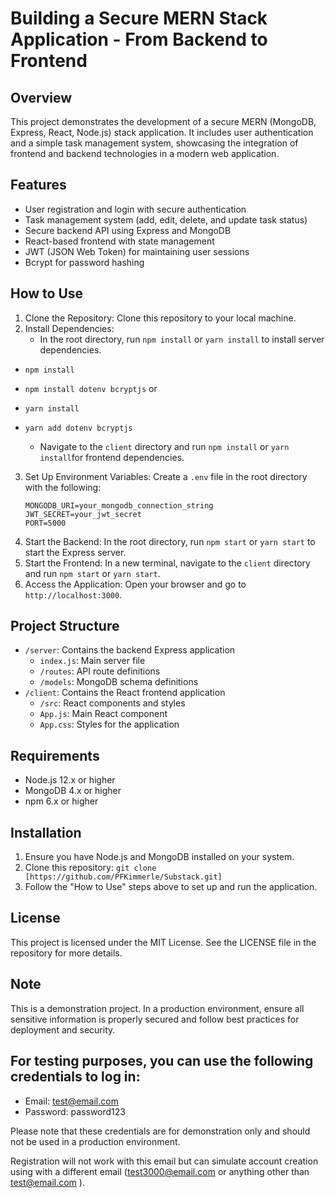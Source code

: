 # Building a Secure MERN Stack Application - From Backend to Frontend

## Overview
This project demonstrates the development of a secure MERN (MongoDB, Express, React, Node.js) stack application. It includes user authentication and a simple task management system, showcasing the integration of frontend and backend technologies in a modern web application.

## Features
* User registration and login with secure authentication
* Task management system (add, edit, delete, and update task status)
* Secure backend API using Express and MongoDB
* React-based frontend with state management
* JWT (JSON Web Token) for maintaining user sessions
* Bcrypt for password hashing

## How to Use
1. Clone the Repository: Clone this repository to your local machine.
2. Install Dependencies: 
   - In the root directory, run `npm install` or `yarn install` to install server dependencies.
- `npm install`
- `npm install dotenv bcryptjs`
or
- `yarn install`
- `yarn add dotenv bcryptjs`

   - Navigate to the `client` directory and run `npm install` or `yarn install`for frontend dependencies.
3. Set Up Environment Variables: Create a `.env` file in the root directory with the following:
   ```
   MONGODB_URI=your_mongodb_connection_string
   JWT_SECRET=your_jwt_secret
   PORT=5000
   ```
4. Start the Backend: In the root directory, run `npm start` or `yarn start` to start the Express server.
5. Start the Frontend: In a new terminal, navigate to the `client` directory and run `npm start` or `yarn start`.
6. Access the Application: Open your browser and go to `http://localhost:3000`.

## Project Structure
- `/server`: Contains the backend Express application
  - `index.js`: Main server file
  - `/routes`: API route definitions
  - `/models`: MongoDB schema definitions
- `/client`: Contains the React frontend application
  - `/src`: React components and styles
  - `App.js`: Main React component
  - `App.css`: Styles for the application

## Requirements
- Node.js 12.x or higher
- MongoDB 4.x or higher
- npm 6.x or higher

## Installation
1. Ensure you have Node.js and MongoDB installed on your system.
2. Clone this repository: `git clone [https://github.com/PFKimmerle/Substack.git]`
3. Follow the "How to Use" steps above to set up and run the application.

## License
This project is licensed under the MIT License. See the LICENSE file in the repository for more details.

## Note
This is a demonstration project. In a production environment, ensure all sensitive information is properly secured and follow best practices for deployment and security.

## For testing purposes, you can use the following credentials to log in:

- Email: test@email.com
- Password: password123

Please note that these credentials are for demonstration only and should not be used in a production environment.

Registration will not work with this email but can simulate account creation using with a different email (test3000@email.com or anything other than test@email.com ).
